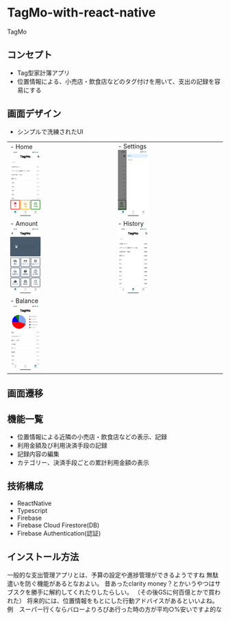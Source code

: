# TagMo-with-react-native

TagMo

## コンセプト
- Tag型家計簿アプリ
- 位置情報による、小売店・飲食店などのタグ付けを用いて、支出の記録を容易にする

## 画面デザイン
- シンプルで洗練されたUI

<table>
  <tr>
    <td>
      - Home<br>
      <img src="https://github.com/KugoKento/store-picture/blob/main/Home.jpg" width="30%">
    </td>
    <td>
      - Settings<br>
      <img src="https://github.com/KugoKento/store-picture/blob/main/Settings.jpg" width="30%">
    </td>
  </tr>
  <tr>
    <td>
      - Amount<br>
      <img src="https://github.com/KugoKento/store-picture/blob/main/Amount.jpg" width="30%">
    </td>
    <td>
      - History<br>
      <img src="https://github.com/KugoKento/store-picture/blob/main/History.jpg" width="30%">
    </td>
  </tr>
  <tr>
    <td>
      - Balance<br>
      <img src="https://github.com/KugoKento/store-picture/blob/main/Balance.jpg" width="30%">
    </td>
    <td></td>
  </tr>
</table>




## 画面遷移

## 機能一覧
- 位置情報による近隣の小売店・飲食店などの表示、記録
- 利用金額及び利用決済手段の記録
- 記録内容の編集
- カテゴリー、決済手段ごとの累計利用金額の表示

## 技術構成
- ReactNative
- Typescript
- Firebase
 - Firebase Cloud Firestore(DB)
 - Firebase Authentication(認証)

## インストール方法

一般的な支出管理アプリとは、予算の設定や進捗管理ができるようですね
無駄遣いを防ぐ機能があるとなおよい。
昔あったclarity money？とかいうやつはサブスクを勝手に解約してくれたりしたらしい。
（その後GSに何百億とかで買われた）
将来的には、位置情報をもとにした行動アドバイスがあるといいよね。
例　スーパー行くならバローよりろぴあ行った時の方が平均○%安いですよ的な
